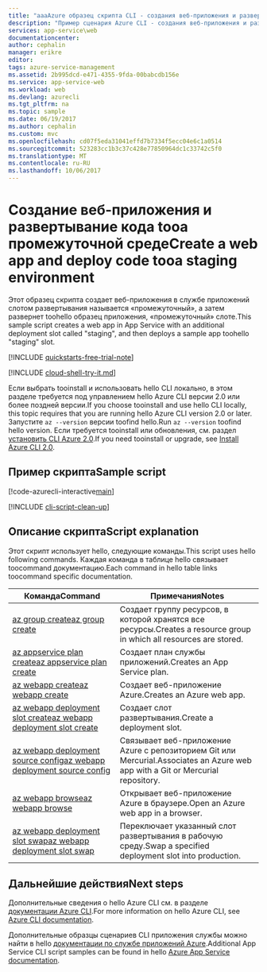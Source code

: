 ```yaml
---
title: "aaaAzure образец скрипта CLI - создания веб-приложения и развертывания кода tooa промежуточной среде | Документы Microsoft"
description: "Пример сценария Azure CLI - создания веб-приложения и развертывания кода tooa промежуточной среде"
services: app-service\web
documentationcenter: 
author: cephalin
manager: erikre
editor: 
tags: azure-service-management
ms.assetid: 2b995dcd-e471-4355-9fda-00babcdb156e
ms.service: app-service-web
ms.workload: web
ms.devlang: azurecli
ms.tgt_pltfrm: na
ms.topic: sample
ms.date: 06/19/2017
ms.author: cephalin
ms.custom: mvc
ms.openlocfilehash: cd07f5eda31041effd7b7334f5ecc04e6c1a0514
ms.sourcegitcommit: 523283cc1b3c37c428e77850964dc1c33742c5f0
ms.translationtype: MT
ms.contentlocale: ru-RU
ms.lasthandoff: 10/06/2017
---
```

# <a name="create-a-web-app-and-deploy-code-tooa-staging-environment"></a><span data-ttu-id="5c783-103">Создание веб-приложения и развертывание кода tooa промежуточной среде</span><span class="sxs-lookup"><span data-stu-id="5c783-103">Create a web app and deploy code tooa staging environment</span></span>

<span data-ttu-id="5c783-104">Этот образец скрипта создает веб-приложения в службе приложений слотом развертывания называется «промежуточный», а затем развернет toohello образец приложения, «промежуточный» слоте.</span><span class="sxs-lookup"><span data-stu-id="5c783-104">This sample script creates a web app in App Service with an additional deployment slot called "staging", and then deploys a sample app toohello "staging" slot.</span></span>

[!INCLUDE [quickstarts-free-trial-note](../../../includes/quickstarts-free-trial-note.md)]


[!INCLUDE [cloud-shell-try-it.md](../../../includes/cloud-shell-try-it.md)]

<span data-ttu-id="5c783-105">Если выбрать tooinstall и использовать hello CLI локально, в этом разделе требуется под управлением hello Azure CLI версии 2.0 или более поздней версии.</span><span class="sxs-lookup"><span data-stu-id="5c783-105">If you choose tooinstall and use hello CLI locally, this topic requires that you are running hello Azure CLI version 2.0 or later.</span></span> <span data-ttu-id="5c783-106">Запустите `az --version` версии toofind hello.</span><span class="sxs-lookup"><span data-stu-id="5c783-106">Run `az --version` toofind hello version.</span></span> <span data-ttu-id="5c783-107">Если требуется tooinstall или обновления, см. раздел [установить CLI Azure 2.0]( /cli/azure/install-azure-cli).</span><span class="sxs-lookup"><span data-stu-id="5c783-107">If you need tooinstall or upgrade, see [Install Azure CLI 2.0]( /cli/azure/install-azure-cli).</span></span> 

## <a name="sample-script"></a><span data-ttu-id="5c783-108">Пример скрипта</span><span class="sxs-lookup"><span data-stu-id="5c783-108">Sample script</span></span>

[!code-azurecli-interactive[main](../../../cli_scripts/app-service/deploy-deployment-slot/deploy-deployment-slot.sh "Create a web app and deploy code tooa staging environment")]

[!INCLUDE [cli-script-clean-up](../../../includes/cli-script-clean-up.md)]

## <a name="script-explanation"></a><span data-ttu-id="5c783-109">Описание скрипта</span><span class="sxs-lookup"><span data-stu-id="5c783-109">Script explanation</span></span>

<span data-ttu-id="5c783-110">Этот скрипт использует hello, следующие команды.</span><span class="sxs-lookup"><span data-stu-id="5c783-110">This script uses hello following commands.</span></span> <span data-ttu-id="5c783-111">Каждая команда в таблице hello связывает toocommand документацию.</span><span class="sxs-lookup"><span data-stu-id="5c783-111">Each command in hello table links toocommand specific documentation.</span></span>

| <span data-ttu-id="5c783-112">Команда</span><span class="sxs-lookup"><span data-stu-id="5c783-112">Command</span></span> | <span data-ttu-id="5c783-113">Примечания</span><span class="sxs-lookup"><span data-stu-id="5c783-113">Notes</span></span> |
|---|---|
| [<span data-ttu-id="5c783-114">az group create</span><span class="sxs-lookup"><span data-stu-id="5c783-114">az group create</span></span>](https://docs.microsoft.com/cli/azure/group#create) | <span data-ttu-id="5c783-115">Создает группу ресурсов, в которой хранятся все ресурсы.</span><span class="sxs-lookup"><span data-stu-id="5c783-115">Creates a resource group in which all resources are stored.</span></span> |
| [<span data-ttu-id="5c783-116">az appservice plan create</span><span class="sxs-lookup"><span data-stu-id="5c783-116">az appservice plan create</span></span>](https://docs.microsoft.com/cli/azure/appservice/plan#create) | <span data-ttu-id="5c783-117">Создает план службы приложений.</span><span class="sxs-lookup"><span data-stu-id="5c783-117">Creates an App Service plan.</span></span> |
| [<span data-ttu-id="5c783-118">az webapp create</span><span class="sxs-lookup"><span data-stu-id="5c783-118">az webapp create</span></span>](https://docs.microsoft.com/cli/azure/webapp#create) | <span data-ttu-id="5c783-119">Создает веб-приложение Azure.</span><span class="sxs-lookup"><span data-stu-id="5c783-119">Creates an Azure web app.</span></span> |
| [<span data-ttu-id="5c783-120">az webapp deployment slot create</span><span class="sxs-lookup"><span data-stu-id="5c783-120">az webapp deployment slot create</span></span>](https://docs.microsoft.com/cli/azure/webapp/deployment/slot#create) | <span data-ttu-id="5c783-121">Создает слот развертывания.</span><span class="sxs-lookup"><span data-stu-id="5c783-121">Create a deployment slot.</span></span> |
| [<span data-ttu-id="5c783-122">az webapp deployment source config</span><span class="sxs-lookup"><span data-stu-id="5c783-122">az webapp deployment source config</span></span>](https://docs.microsoft.com/cli/azure/webapp/deployment/source#config) | <span data-ttu-id="5c783-123">Связывает веб-приложение Azure с репозиторием Git или Mercurial.</span><span class="sxs-lookup"><span data-stu-id="5c783-123">Associates an Azure web app with a Git or Mercurial repository.</span></span> |
| [<span data-ttu-id="5c783-124">az webapp browse</span><span class="sxs-lookup"><span data-stu-id="5c783-124">az webapp browse</span></span>](https://docs.microsoft.com/cli/azure/webapp#browse) | <span data-ttu-id="5c783-125">Открывает веб-приложение Azure в браузере.</span><span class="sxs-lookup"><span data-stu-id="5c783-125">Open an Azure web app in a browser.</span></span> |
| [<span data-ttu-id="5c783-126">az webapp deployment slot swap</span><span class="sxs-lookup"><span data-stu-id="5c783-126">az webapp deployment slot swap</span></span>](https://docs.microsoft.com/cli/azure/webapp/deployment/slot#swap) | <span data-ttu-id="5c783-127">Переключает указанный слот развертывания в рабочую среду.</span><span class="sxs-lookup"><span data-stu-id="5c783-127">Swap a specified deployment slot into production.</span></span> |

## <a name="next-steps"></a><span data-ttu-id="5c783-128">Дальнейшие действия</span><span class="sxs-lookup"><span data-stu-id="5c783-128">Next steps</span></span>

<span data-ttu-id="5c783-129">Дополнительные сведения о hello Azure CLI см. в разделе [документации Azure CLI](https://docs.microsoft.com/cli/azure/overview).</span><span class="sxs-lookup"><span data-stu-id="5c783-129">For more information on hello Azure CLI, see [Azure CLI documentation](https://docs.microsoft.com/cli/azure/overview).</span></span>

<span data-ttu-id="5c783-130">Дополнительные образцы сценариев CLI приложения службы можно найти в hello [документации по службе приложений Azure](../app-service-cli-samples.md).</span><span class="sxs-lookup"><span data-stu-id="5c783-130">Additional App Service CLI script samples can be found in hello [Azure App Service documentation](../app-service-cli-samples.md).</span></span>
